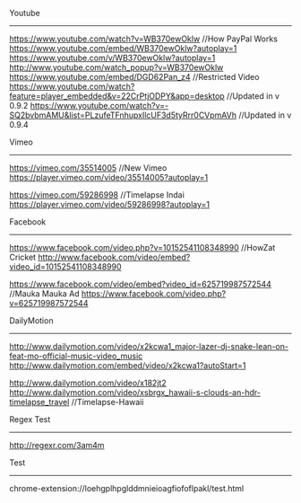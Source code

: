 
Youtube
********
https://www.youtube.com/watch?v=WB370ewOklw         //How PayPal Works
https://www.youtube.com/embed/WB370ewOklw?autoplay=1
https://www.youtube.com/v/WB370ewOklw?autoplay=1
http://www.youtube.com/watch_popup?v=WB370ewOklw
https://www.youtube.com/embed/DGD62Pan_z4           //Restricted Video
https://www.youtube.com/watch?feature=player_embedded&v=22CrPtjODPY&app=desktop     //Updated in v 0.9.2
https://www.youtube.com/watch?v=-SQ2bvbmAMU&list=PLzufeTFnhupxIlcUF3d5tyRrr0CVpmAVh //Updated in v 0.9.4

Vimeo
********

https://vimeo.com/35514005      //New Vimeo
https://player.vimeo.com/video/35514005?autoplay=1

https://vimeo.com/59286998      //Timelapse Indai
https://player.vimeo.com/video/59286998?autoplay=1

Facebook
********
https://www.facebook.com/video.php?v=10152541108348990          //HowZat Cricket
http://www.facebook.com/video/embed?video_id=10152541108348990

https://www.facebook.com/video/embed?video_id=625719987572544   //Mauka Mauka Ad
https://www.facebook.com/video.php?v=625719987572544

DailyMotion
***********
http://www.dailymotion.com/video/x2kcwa1_major-lazer-dj-snake-lean-on-feat-mo-official-music-video_music
http://www.dailymotion.com/embed/video/x2kcwa1?autoStart=1

http://www.dailymotion.com/video/x182jt2
http://www.dailymotion.com/video/xsbrgx_hawaii-s-clouds-an-hdr-timelapse_travel     //Timelapse-Hawaii

Regex Test
***********
http://regexr.com/3am4m

Test
*****
chrome-extension://loehgplhpglddmnieioagfiofoflpakl/test.html 